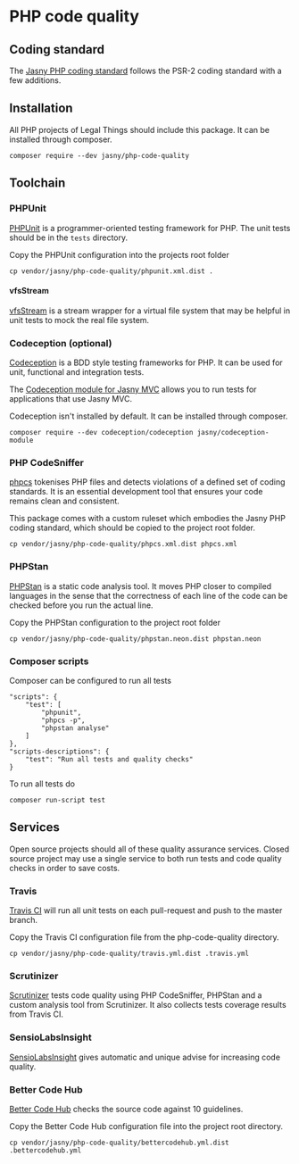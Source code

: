 # PHP code quality

## Coding standard

The [Jasny PHP coding standard](https://github.com/jasny/php-code-quality/blob/master/STANDARD.md#readme) follows the
PSR-2 coding standard with a few additions.


## Installation

All PHP projects of Legal Things should include this package. It can be installed through composer.

    composer require --dev jasny/php-code-quality


## Toolchain

### PHPUnit
[PHPUnit](https://phpunit.de/) is a programmer-oriented testing framework for PHP. The unit tests should be in the
`tests` directory.

Copy the PHPUnit configuration into the projects root folder

    cp vendor/jasny/php-code-quality/phpunit.xml.dist .

#### vfsStream
[vfsStream](https://github.com/mikey179/vfsStream) is a stream wrapper for a virtual file system that may be helpful
in unit tests to mock the real file system.

### Codeception (optional)
[Codeception](http://codeception.com/) is a BDD style testing frameworks for PHP. It can be used for unit, functional
and integration tests.

The [Codeception module for Jasny MVC](https://github.com/jasny/codeception-module) allows you to run tests for
applications that use Jasny MVC.

Codeception isn't installed by default. It can be installed through composer.

    composer require --dev codeception/codeception jasny/codeception-module

### PHP CodeSniffer
[phpcs](https://github.com/squizlabs/PHP_CodeSniffer) tokenises PHP files and detects violations of a defined set of
coding standards. It is an essential development tool that ensures your code remains clean and consistent.

This package comes with a custom ruleset which embodies the Jasny PHP coding standard, which should be copied to the
project root folder.

    cp vendor/jasny/php-code-quality/phpcs.xml.dist phpcs.xml

### PHPStan
[PHPStan](https://github.com/phpstan/phpstan) is a static code analysis tool. It moves PHP closer to compiled languages
in the sense that the correctness of each line of the code can be checked before you run the actual line.

Copy the PHPStan configuration to the project root folder

    cp vendor/jasny/php-code-quality/phpstan.neon.dist phpstan.neon

### Composer scripts
Composer can be configured to run all tests

    "scripts": {
        "test": [
            "phpunit",
            "phpcs -p",
            "phpstan analyse"
        ]
    },
    "scripts-descriptions": {
        "test": "Run all tests and quality checks"
    }

To run all tests do

    composer run-script test

## Services

Open source projects should all of these quality assurance services. Closed source project may use a single service
to both run tests and code quality checks in order to save costs.

### Travis
[Travis CI](https://travis-ci.org) will run all unit tests on each pull-request and push to the master branch.

Copy the Travis CI configuration file from the php-code-quality directory.

    cp vendor/jasny/php-code-quality/travis.yml.dist .travis.yml

### Scrutinizer
[Scrutinizer](https://scrutinizer-ci.com/) tests code quality using PHP CodeSniffer, PHPStan and a custom analysis
tool from Scrutinizer. It also collects tests coverage results from Travis CI.

### SensioLabsInsight
[SensioLabsInsight](https://insight.sensiolabs.com) gives automatic and unique advise for increasing code quality.

### Better Code Hub
[Better Code Hub](https://bettercodehub.com) checks the source code against 10 guidelines.

Copy the Better Code Hub configuration file into the project root directory.

    cp vendor/jasny/php-code-quality/bettercodehub.yml.dist .bettercodehub.yml

